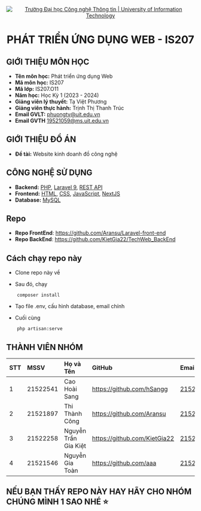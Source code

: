 <p align="center">
  <a href="https://www.uit.edu.vn/" title="Trường Đại học Công nghệ Thông tin" style="border: none;">
    <img src="https://i.imgur.com/WmMnSRt.png" alt="Trường Đại học Công nghệ Thông tin | University of Information Technology">
  </a>
</p>

<h1 align="center"><b>PHÁT TRIỂN ỨNG DỤNG WEB - IS207</b></h1>
<!--  -->

## GIỚI THIỆU MÔN HỌC

-   **Tên môn học:** Phát triển ứng dụng Web
-   **Mã môn học:** IS207
-   **Mã lớp:** IS207.O11
-   **Năm học:** Học Kỳ 1 (2023 - 2024)
-   **Giảng viên lý thuyết:** Tạ Việt Phương
-   **Giảng viên thực hành:** Trịnh Thị Thanh Trúc
-   **Email GVLT:** phuongtv@uit.edu.vn
-   **Email GVTH** 19521059@ms.uit.edu.vn

## GIỚI THIỆU ĐỒ ÁN

-   **Đề tài:** Website kinh doanh đồ công nghệ

## CÔNG NGHỆ SỬ DỤNG

-   **Backend:** [PHP](https://www.php.net/), [Laravel 9](https://laravel.com/), [REST API](https://restfulapi.net/)
-   **Frontend:** [HTML](https://developer.mozilla.org/en-US/docs/Web/HTML), [CSS](https://developer.mozilla.org/en-US/docs/Web/CSS), [JavaScript](https://www.javascript.com/), [NextJS](https://nextjs.org/docs)
-   **Database:** [MySQL](https://www.mysql.com/)

## Repo
-   **Repo FrontEnd**: https://github.com/Aransu/Laravel-front-end
-   **Repo BackEnd**: https://github.com/KietGia22/TechWeb_BackEnd

## Cách chạy repo này
-  Clone repo này về

-  Sau đó, chạy
```
    composer install
```
-  Tạo file .env, cấu hình database, email chính
  
-  Cuối cùng
```
    php artisan:serve
```

## THÀNH VIÊN NHÓM

| STT | MSSV     | Họ và Tên            | GitHub                       | Email                  |
| :-- | :------- | :------------------- | :--------------------------- | :--------------------- |
| 1   | 21522541 | Cao Hoài Sang        | https://github.com/hSangg    | 21522541@gm.uit.edu.vn |
| 2   | 21521897 | Thi Thành Công       | https://github.com/Aransu    | 21521897@gm.uit.edu.vn |
| 3   | 21522258 | Nguyễn Trần Gia Kiệt | https://github.com/KietGia22 | 21522258@gm.uit.edu.vn |
| 4   | 21521546 | Nguyễn Gia Toàn      | https://github.com/aaa       | 21521546@gm.uit.edu.vn |

## NẾU BẠN THẤY REPO NÀY HAY HÃY CHO NHÓM CHÚNG MÌNH 1 SAO NHÉ ⭐
